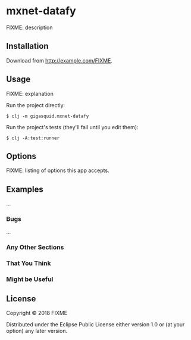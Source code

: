 # mxnet-datafy

FIXME: description

## Installation

Download from http://example.com/FIXME.

## Usage

FIXME: explanation

Run the project directly:

    $ clj -m gigasquid.mxnet-datafy

Run the project's tests (they'll fail until you edit them):

    $ clj -A:test:runner

## Options

FIXME: listing of options this app accepts.

## Examples

...

### Bugs

...

### Any Other Sections
### That You Think
### Might be Useful

## License

Copyright © 2018 FIXME

Distributed under the Eclipse Public License either version 1.0 or (at
your option) any later version.
